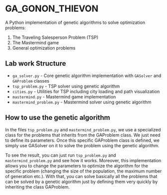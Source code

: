 # GA_GONON_THIEVON

A Python implementation of genetic algorithms to solve optimization problems:

1. The Traveling Salesperson Problem (TSP)
2. The Mastermind game
3. General optimization problems

## Lab work Structure

- `ga_solver.py` - Core genetic algorithm implementation with `GASolver` and `GAProblem` classes
- `tsp_problem.py` - TSP solver using genetic algorithm 
- `cities.py` - Utilities for TSP including city loading and path visualization
- `mastermind.py` - Mastermind game implementation
- `mastermind_problem.py` - Mastermind solver using genetic algorithm


## How to use the genetic algorithm

In the files `tsp_problem.py` and `mastermind_problem.py`, we use a specialized class for the problems that inherits from the GAProblem class. We just need to define its parameters. Once this specific GAProblem class is defined, we simply use GASolver on it to solve the problem using the genetic algorithm.

To see the result, you can just run `tsp_problem.py` and `mastermind_problem.py` and see how it works. Moreover, this implementation allows you to change the parameters to optimize the algorithm for the specific problem (changing the size of the population, the maximum number of generation etc.). With that, you can solve basically all the problems that can be solved by a genetic algorithm just by defining them very quickly by inheriting the class GAProblem.